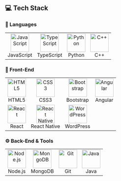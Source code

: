 ## 💻 Tech Stack

### 🧠 Languages
<table>
  <tr>
    <td align="center"><img src="https://cdn.jsdelivr.net/gh/devicons/devicon/icons/javascript/javascript-original.svg" width="60" height="60" alt="JavaScript"/><br/>JavaScript</td>
    <td align="center"><img src="https://cdn.jsdelivr.net/gh/devicons/devicon/icons/typescript/typescript-original.svg" width="60" height="60" alt="TypeScript"/><br/>TypeScript</td>
    <td align="center"><img src="https://cdn.jsdelivr.net/gh/devicons/devicon/icons/python/python-original.svg" width="60" height="60" alt="Python"/><br/>Python</td>
    <td align="center"><img src="https://cdn.jsdelivr.net/gh/devicons/devicon/icons/cplusplus/cplusplus-original.svg" width="60" height="60" alt="C++"/><br/>C++</td>
  </tr>
</table>

### 🎨 Front-End
<table>
  <tr>
    <td align="center"><img src="https://cdn.jsdelivr.net/gh/devicons/devicon/icons/html5/html5-original.svg" width="60" height="60" alt="HTML5"/><br/>HTML5</td>
    <td align="center"><img src="https://cdn.jsdelivr.net/gh/devicons/devicon/icons/css3/css3-original.svg" width="60" height="60" alt="CSS3"/><br/>CSS3</td>
    <td align="center"><img src="https://cdn.jsdelivr.net/gh/devicons/devicon/icons/bootstrap/bootstrap-original.svg" width="60" height="60" alt="Bootstrap"/><br/>Bootstrap</td>
    <td align="center"><img src="https://cdn.jsdelivr.net/gh/devicons/devicon/icons/angularjs/angularjs-original.svg" width="60" height="60" alt="Angular"/><br/>Angular</td>
  </tr>
  <tr>
    <td align="center"><img src="https://cdn.jsdelivr.net/gh/devicons/devicon/icons/react/react-original.svg" width="60" height="60" alt="React"/><br/>React</td>
    <td align="center"><img src="https://cdn.jsdelivr.net/gh/devicons/devicon/icons/react/react-original.svg" width="60" height="60" alt="React Native"/><br/>React Native</td>
    <td align="center"><img src="https://cdn.jsdelivr.net/gh/devicons/devicon/icons/wordpress/wordpress-original.svg" width="60" height="60" alt="WordPress"/><br/>WordPress</td>
    <td align="center"></td>
  </tr>
</table>

### ⚙️ Back-End & Tools
<table>
  <tr>
    <td align="center"><img src="https://cdn.jsdelivr.net/gh/devicons/devicon/icons/nodejs/nodejs-original.svg" width="60" height="60" alt="Node.js"/><br/>Node.js</td>
    <td align="center"><img src="https://cdn.jsdelivr.net/gh/devicons/devicon/icons/mongodb/mongodb-original.svg" width="60" height="60" alt="MongoDB"/><br/>MongoDB</td>
    <td align="center"><img src="https://cdn.jsdelivr.net/gh/devicons/devicon/icons/git/git-original.svg" width="60" height="60" alt="Git"/><br/>Git</td>
    <td align="center"><img src="https://cdn.jsdelivr.net/gh/devicons/devicon/icons/java/java-original.svg" width="60" height="60" alt="Java"/><br/>Java</td>
  </tr>
</table>
